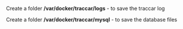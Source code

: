 Create a folder **/var/docker/traccar/logs** - to save the traccar log

Create a folder **/var/docker/traccar/mysql** - to save the database files
